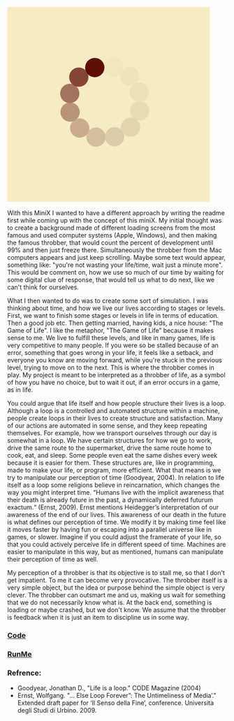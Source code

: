 ![](pic.png)

With this MiniX I wanted to have a different approach by writing the readme first while coming up with the concept of this miniX. My initial thought was to create a background made of different loading screens from the most famous and used computer systems (Apple, Windows), and then making the famous throbber, that would count the percent of development until 99% and then just freeze there. Simultaneously the throbber from the Mac computers appears and just keep scrolling. Maybe some text would appear, something like: "you're not wasting your life/time, wait just a minute more". This would be comment on, how we use so much of our time by waiting for some digital clue of response, that would tell us what to do next, like we can't think for ourselves.

What I then wanted to do was to create some sort of simulation. I was thinking about time, and how we live our lives according to stages or levels. First, we want to finish some stages or levels in life in terms of education. Then a good job etc. Then getting married, having kids, a nice house: "The Game of Life". I like the metaphor, "The Game of Life” because it makes sense to me. We live to fulfill these levels, and like in many games, life is very competitive to many people. If you were so be stalled because of an error, something that goes wrong in your life, it feels like a setback, and everyone you know are moving forward, while you're stuck in the previous level, trying to move on to the next. This is where the throbber comes in play. My project is meant to be interpreted as a throbber of life, as a symbol of how you have no choice, but to wait it out, if an error occurs in a game, as in life.

You could argue that life itself and how people structure their lives is a loop. Although a loop is a controlled and automated structure within a machine, people create loops in their lives to create structure and satisfaction. Many of our actions are automated in some sense, and they keep repeating themselves. For example, how we transport ourselves through our day is somewhat in a loop. We have certain structures for how we go to work, drive the same route to the supermarket, drive the same route home to cook, eat, and sleep. Some people even eat the same dishes every week because it is easier for them. These structures are, like in programming, made to make your life, or program, more efficient. What that means is we try to manipulate our perception of time (Goodyear, 2004). In relation to life itself as a loop some religions believe in reincarnation, which changes the way you might interpret time. “Humans live with the implicit awareness that their death is already future in the past, a dynamically deferred futurum exactum.“ (Ernst, 2009). Ernst mentions Heidegger’s interpretation of our awareness of the end of our lives. This awareness of our death in the future is what defines our perception of time. We modify it by making time feel like it moves faster by having fun or escaping into a parallel universe like in games, or slower. Imagine if you could adjust the framerate of your life, so that you could actively perceive life in different speed of time. Machines are easier to manipulate in this way, but as mentioned, humans can manipulate their perception of time as well.

My perception of a throbber is that its objective is to stall me, so that I don't get impatient. To me it can become very provocative. The throbber itself is a very simple object, but the idea or purpose behind the simple object is very clever. The throbber can outsmart me and us, making us wait for something that we do not necessarily know what is. At the back end, something is loading or maybe crashed, but we don't know. We assume that the throbber is feedback when it is just an item to discipline us in some way. 

### [Code](https://gitlab.com/OskarBuhl/aesthetic-programming/-/blob/main/miniX3/sketch.js)

### [RunMe](https://oskarbuhl.gitlab.io/aesthetic-programming/miniX3/)

### Refrence:
* Goodyear, Jonathan D., "Life is a loop." CODE Magazine (2004)
* Ernst, Wolfgang. "... Else Loop Forever”: The Untimeliness of Media’." Extended draft paper for ‘Il Senso della Fine’, conference. Universita degli Studi di Urbino. 2009.

